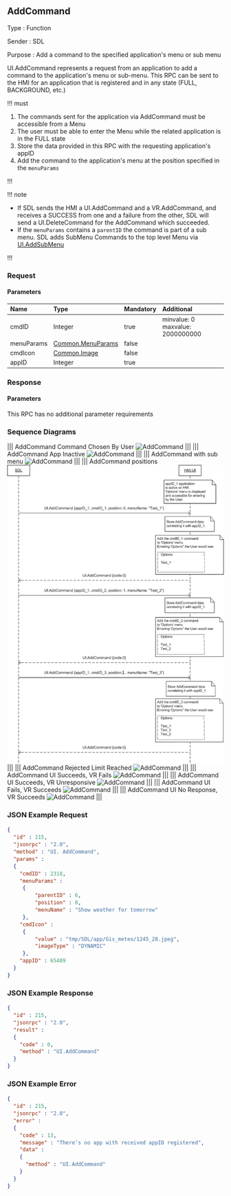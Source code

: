 ## AddCommand

Type
: Function

Sender
: SDL

Purpose
: Add a command to the specified application's menu or sub menu

UI.AddCommand represents a request from an application to add a command to the application's menu or sub-menu. This RPC can be sent to the HMI for an application that is registered and in any state (FULL, BACKGROUND, etc.)

!!! must

  1. The commands sent for the application via AddCommand must be accessible from a Menu
  2. The user must be able to enter the Menu while the related application is in the FULL state
  3. Store the data provided in this RPC with the requesting application's appID
  4. Add the command to the application's menu at the position specified in the `menuParams`

!!!

!!! note

  * If SDL sends the HMI a UI.AddCommand and a VR.AddCommand, and receives a SUCCESS from one and a failure from the other, SDL will send a UI.DeleteCommand for the AddCommand which succeeded.
  * If the `menuParams` contains a `parentID` the command is part of a sub menu. SDL adds SubMenu Commands to the top level Menu via [UI.AddSubMenu](../addsubmenu)
  
!!!

### Request

#### Parameters

|Name|Type|Mandatory|Additional|
|:---|:---|:--------|:---------|
|cmdID|Integer|true|minvalue: 0<br>maxvalue: 2000000000|
|menuParams|[Common.MenuParams](../../common/structs/#menuparams)|false||
|cmdIcon|[Common.Image](../../common/structs/#image)|false||
|appID|Integer|true||

### Response

#### Parameters

This RPC has no additional parameter requirements

### Sequence Diagrams
|||
AddCommand Command Chosen By User
![AddCommand](./assets/AddCommandChosen.png)
|||
|||
AddCommand App Inactive
![AddCommand](./assets/AddCommandAppInactive.png)
|||
|||
AddCommand with sub menu
![AddCommand](./assets/AddCommandSubMenu.png)
|||
|||
AddCommand positions
![AddCommand](./assets/AddCommandPositions.png)
|||
|||
AddCommand Rejected Limit Reached
![AddCommand](./assets/AddCommandRejectedLimit.png)
|||
|||
AddCommand UI Succeeds, VR Fails
![AddCommand](./assets/AddCommandVRFail.png)
|||
|||
AddCommand UI Succeeds, VR Unresponsive
![AddCommand](./assets/AddCommandVRNoResponse.png)
|||
|||
AddCommand UI Fails, VR Succeeds
![AddCommand](./assets/AddCommandFailVRSuccess.png)
|||
|||
AddCommand UI No Response, VR Succeeds
![AddCommand](./assets/AddCommandUINoResponseVRSuccess.png)
|||

### JSON Example Request

```json
{
  "id" : 215,
  "jsonrpc" : "2.0",
  "method" : "UI. AddCommand",
  "params" :
  {
    "cmdID" : 2318,
    "menuParams" :
     {
         "parentID" : 6,
         "position" : 0,
         "menuName" : "Show weather for tomorrow"
     },
    "cmdIcon" :
     {
         "value" : "tmp/SDL/app/Gis_meteo/1245_28.jpeg",
         "imageType" : "DYNAMIC"
     },
    "appID" : 65409
  }
}
```

### JSON Example Response

```json
{
  "id" : 215,
  "jsonrpc" : "2.0",
  "result" :
  {
    "code" : 0,
    "method" : "UI.AddCommand"
  }
}
```

### JSON Example Error

```json
{
  "id" : 215,
  "jsonrpc" : "2.0",
  "error" :
  {
    "code" : 13,
    "message" : "There’s no app with received appID registered",
    "data" :
    {
      "method" : "UI.AddCommand"
    }
  }
}
```
